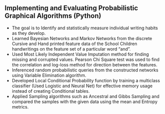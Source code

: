 ## Implementing and Evaluating Probabilistic Graphical Algorithms (Python)

* The goal is to Identify and statistically measure individual writing habits as they develop. 
* Learned Bayesian Networks and Markov Networks from the discrete Cursive and Hand printed feature data of the School Children handwritings on the feature set of a particular word “and”.	
* Used Most Likely Independent Value Imputation method for finding missing and corrupted values. Pearson Chi Square test was used to find the correlation and log-loss method for direction between the features.
* Inferenced random probabilistic queries from the constructed networks using Variable Elimination algorithm.
* Developed Local Conditional Probability function by training a multiclass classifier (Used Logistic and Neural Net) for effective memory usage instead of creating Conditional tables. 
* Applied Sampling algorithms such as Ancestral and Gibbs Sampling and compared the samples with the given data using the mean and Entropy metrics.
